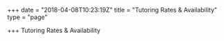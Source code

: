 +++
date = "2018-04-08T10:23:19Z"
title = "Tutoring Rates & Availability"
type = "page"

+++
Tutoring Rates & Availability